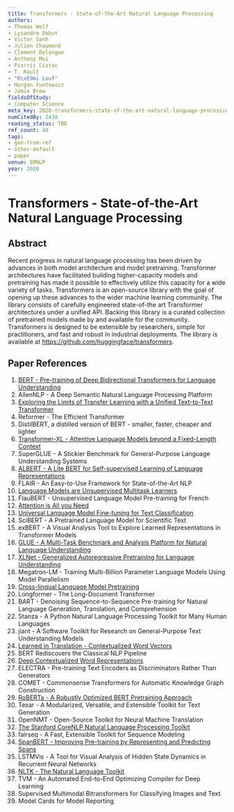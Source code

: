 ```yaml
---
title: Transformers - State-of-the-Art Natural Language Processing
authors:
- Thomas Wolf
- Lysandre Debut
- Victor Sanh
- Julien Chaumond
- Clement Delangue
- Anthony Moi
- Pierric Cistac
- T. Rault
- "R\xE9mi Louf"
- Morgan Funtowicz
- Jamie Brew
fieldsOfStudy:
- Computer Science
meta_key: 2020-transformers-state-of-the-art-natural-language-processing
numCitedBy: 2430
reading_status: TBD
ref_count: 48
tags:
- gen-from-ref
- other-default
- paper
venue: EMNLP
year: 2020
---
```


# Transformers - State-of-the-Art Natural Language Processing

## Abstract

Recent progress in natural language processing has been driven by advances in both model architecture and model pretraining. Transformer architectures have facilitated building higher-capacity models and pretraining has made it possible to effectively utilize this capacity for a wide variety of tasks. Transformers is an open-source library with the goal of opening up these advances to the wider machine learning community. The library consists of carefully engineered state-of-the art Transformer architectures under a unified API. Backing this library is a curated collection of pretrained models made by and available for the community. Transformers is designed to be extensible by researchers, simple for practitioners, and fast and robust in industrial deployments. The library is available at https://github.com/huggingface/transformers.

## Paper References

1. [BERT - Pre-training of Deep Bidirectional Transformers for Language Understanding](2019-bert.md)
2. AllenNLP - A Deep Semantic Natural Language Processing Platform
3. [Exploring the Limits of Transfer Learning with a Unified Text-to-Text Transformer](2020-exploring-the-limits-of-transfer-learning-with-a-unified-text-to-text-transformer)
4. Reformer - The Efficient Transformer
5. DistilBERT, a distilled version of BERT - smaller, faster, cheaper and lighter
6. [Transformer-XL - Attentive Language Models beyond a Fixed-Length Context](2019-transformer-xl-attentive-language-models-beyond-a-fixed-length-context)
7. SuperGLUE - A Stickier Benchmark for General-Purpose Language Understanding Systems
8. [ALBERT - A Lite BERT for Self-supervised Learning of Language Representations](2020-albert-a-lite-bert-for-self-supervised-learning-of-language-representations)
9. FLAIR - An Easy-to-Use Framework for State-of-the-Art NLP
10. [Language Models are Unsupervised Multitask Learners](2019-language-models-are-unsupervised-multitask-learners)
11. FlauBERT - Unsupervised Language Model Pre-training for French
12. [Attention is All you Need](2017-attention-is-all-you-need.md)
13. [Universal Language Model Fine-tuning for Text Classification](2018-universal-language-model-fine-tuning-for-text-classification)
14. SciBERT - A Pretrained Language Model for Scientific Text
15. exBERT - A Visual Analysis Tool to Explore Learned Representations in Transformer Models
16. [GLUE - A Multi-Task Benchmark and Analysis Platform for Natural Language Understanding](2018-glue-a-multi-task-benchmark-and-analysis-platform-for-natural-language-understanding)
17. [XLNet - Generalized Autoregressive Pretraining for Language Understanding](2019-xlnet-generalized-autoregressive-pretraining-for-language-understanding)
18. Megatron-LM - Training Multi-Billion Parameter Language Models Using Model Parallelism
19. [Cross-lingual Language Model Pretraining](2019-cross-lingual-language-model-pretraining)
20. Longformer - The Long-Document Transformer
21. BART - Denoising Sequence-to-Sequence Pre-training for Natural Language Generation, Translation, and Comprehension
22. Stanza - A Python Natural Language Processing Toolkit for Many Human Languages
23. jiant - A Software Toolkit for Research on General-Purpose Text Understanding Models
24. [Learned in Translation - Contextualized Word Vectors](2017-learned-in-translation-contextualized-word-vectors)
25. BERT Rediscovers the Classical NLP Pipeline
26. [Deep Contextualized Word Representations](2018-deep-contextualized-word-representations)
27. ELECTRA - Pre-training Text Encoders as Discriminators Rather Than Generators
28. COMET - Commonsense Transformers for Automatic Knowledge Graph Construction
29. [RoBERTa - A Robustly Optimized BERT Pretraining Approach](2019-roberta-a-robustly-optimized-bert-pretraining-approach)
30. Texar - A Modularized, Versatile, and Extensible Toolkit for Text Generation
31. OpenNMT - Open-Source Toolkit for Neural Machine Translation
32. [The Stanford CoreNLP Natural Language Processing Toolkit](2014-the-stanford-corenlp-natural-language-processing-toolkit)
33. fairseq - A Fast, Extensible Toolkit for Sequence Modeling
34. [SpanBERT - Improving Pre-training by Representing and Predicting Spans](2020-spanbert-improving-pre-training-by-representing-and-predicting-spans)
35. LSTMVis - A Tool for Visual Analysis of Hidden State Dynamics in Recurrent Neural Networks
36. [NLTK - The Natural Language Toolkit](2004-nltk-the-natural-language-toolkit)
37. TVM - An Automated End-to-End Optimizing Compiler for Deep Learning
38. Supervised Multimodal Bitransformers for Classifying Images and Text
39. Model Cards for Model Reporting
